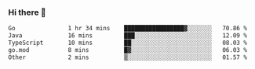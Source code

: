 ### Hi there 👋

<!--START_SECTION:waka-->

```txt
Go               1 hr 34 mins    █████████████████▓░░░░░░░   70.86 %
Java             16 mins         ███░░░░░░░░░░░░░░░░░░░░░░   12.09 %
TypeScript       10 mins         ██░░░░░░░░░░░░░░░░░░░░░░░   08.03 %
go.mod           8 mins          █▓░░░░░░░░░░░░░░░░░░░░░░░   06.03 %
Other            2 mins          ▒░░░░░░░░░░░░░░░░░░░░░░░░   01.57 %
```

<!--END_SECTION:waka-->

<!--
**jerry-shao/jerry-shao** is a ✨ _special_ ✨ repository because its `README.md` (this file) appears on your GitHub profile.

Here are some ideas to get you started:

- 🔭 I’m currently working on ...
- 🌱 I’m currently learning ...
- 👯 I’m looking to collaborate on ...
- 🤔 I’m looking for help with ...
- 💬 Ask me about ...
- 📫 How to reach me: ...
- 😄 Pronouns: ...
- ⚡ Fun fact: ...
-->
